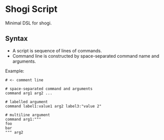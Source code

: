 # Shogi Script

Minimal DSL for shogi.

## Syntax

* A script is sequence of lines of commands.
* Command line is constructed by space-separated command name and arguments.

Example:

```
# <- comment line

# space-separated command and arguments
command arg1 arg2 ...

# labelled argument
command label1:value1 arg2 label3:"value 2"

# multiline argument
command arg1:"""
foo
bar
""" arg2
```
